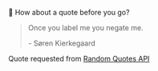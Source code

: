📣 How about a quote before you go?

> Once you label me you negate me.
>
> <p>- Søren Kierkegaard</p>

Quote requested from [Random Quotes API](https://github.com/lukePeavey/quotable)
